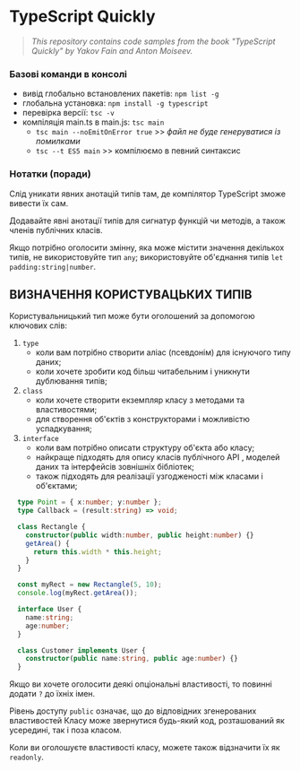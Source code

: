 # TypeScript Quickly

> _This repository contains code samples from the book "TypeScript Quickly" by Yakov Fain and Anton Moiseev._

### Базові команди в консолі

+ вивід глобально встановлених пакетів: ``npm list -g``
+ глобальна установка: ``npm install -g typescript``
+ перевірка версії: ``tsc -v``
+ компіляція main.ts в main.js: ``tsc main``
  - ``tsc main --noEmitOnError true`` >> _файл не буде генеруватися із помилками_
  - ``tsc --t ES5 main`` >> компілюємо в певний синтаксис


### Нотатки (поради)

Слід уникати явних анотацій типів там, де компілятор TypeScript зможе вивести їх сам.

Додавайте явні анотації типів для сигнатур функцій чи методів, а також членів публічних класів.

Якщо потрібно оголосити змінну, яка може містити значення декількох типів, не використовуйте тип `any`; використовуйте об'єднання типів `let padding:string|number`.


## ВИЗНАЧЕННЯ КОРИСТУВАЦЬКИХ ТИПІВ

Користувальницький тип може бути оголошений за допомогою ключових слів:
1. `type`
   + коли вам потрібно створити аліас (псевдонім) для існуючого типу даних;
   + коли хочете зробити код більш читабельним і уникнути дублювання типів;
3. `class`
   + коли хочете створити екземпляр класу з методами та властивостями;
   + для створення об'єктів з конструкторами і можливістю успадкування;
5. `interface`
   + коли вам потрібно описати структуру об'єкта або класу;
   + найкраще підходять для опису класів публічного API , моделей даних та інтерфейсів зовнішніх бібліотек;
   + також підходять для реалізації узгодженості між класами і об'єктами;

```typescript
  type Point = { x:number; y:number };
  type Callback = (result:string) => void;

  class Rectangle {
    constructor(public width:number, public height:number) {}
    getArea() {
      return this.width * this.height;
    }
  }

  const myRect = new Rectangle(5, 10);
  console.log(myRect.getArea());

  interface User {
    name:string;
    age:number;
  }

  class Customer implements User {
    constructor(public name:string, public age:number) {}
  }
```

Якщо ви хочете оголосити деякі опціональні властивості, то повинні додати `?` до їхніх імен.

Рівень доступу `public` означає, що до відповідних згенерованих властивостей Класу може звернутися будь-який код, розташований як усередині, так і поза класом.

Коли ви оголошуєте властивості класу, можете також відзначити їх як `readonly`.
















